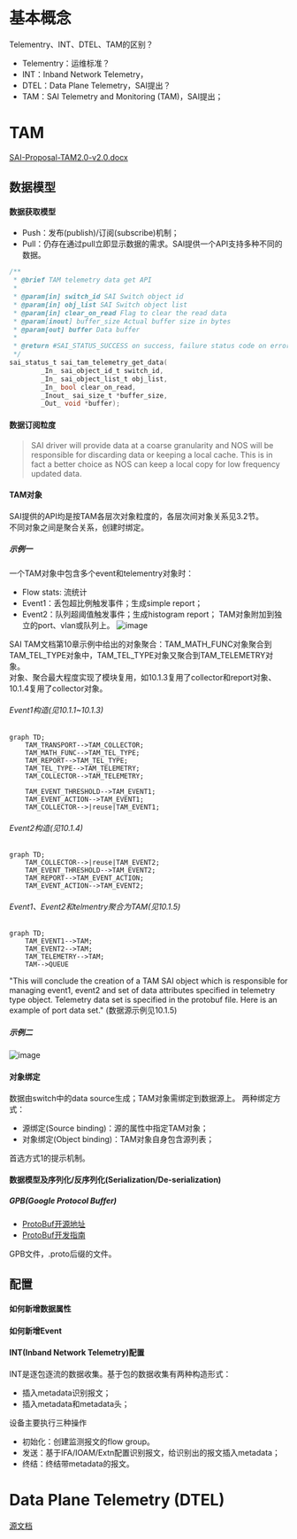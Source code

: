 # 基本概念

Telementry、INT、DTEL、TAM的区别？
- Telementry：运维标准？
- INT：Inband Network Telemetry，
- DTEL：Data Plane Telemetry，SAI提出？
- TAM：SAI Telemetry and Monitoring (TAM)，SAI提出；

# TAM
[SAI-Proposal-TAM2.0-v2.0.docx](https://github.com/opencomputeproject/SAI/tree/master/doc/TAM)

## 数据模型
#### 数据获取模型
- Push：发布(publish)/订阅(subscribe)机制；
- Pull：仍存在通过pull立即显示数据的需求。SAI提供一个API支持多种不同的数据。

```c
/**
 * @brief TAM telemetry data get API
 *
 * @param[in] switch_id SAI Switch object id
 * @param[in] obj_list SAI Switch object list
 * @param[in] clear_on_read Flag to clear the read data
 * @param[inout] buffer_size Actual buffer size in bytes
 * @param[out] buffer Data buffer
 *
 * @return #SAI_STATUS_SUCCESS on success, failure status code on error
 */
sai_status_t sai_tam_telemetry_get_data(
        _In_ sai_object_id_t switch_id,
        _In_ sai_object_list_t obj_list,
        _In_ bool clear_on_read,
        _Inout_ sai_size_t *buffer_size,
        _Out_ void *buffer);
```

#### 数据订阅粒度
> SAI driver will provide data at a coarse granularity and NOS will be responsible for discarding data or keeping a local cache. 
> This is in fact a better choice as NOS can keep a local copy for low frequency updated data.

#### TAM对象
SAI提供的API均是按TAM各层次对象粒度的，各层次间对象关系见3.2节。   
不同对象之间是聚合关系，创建时绑定。 

##### 示例一  
一个TAM对象中包含多个event和telementry对象时：
- Flow stats: 流统计
- Event1：丢包超比例触发事件；生成simple report；
- Event2：队列超阈值触发事件；生成histogram report；
TAM对象附加到独立的port、vlan或队列上。
![image](https://user-images.githubusercontent.com/61963619/159002308-db0cb390-8ebf-4cc6-9495-e1c289aeb66a.png)

SAI TAM文档第10章示例中给出的对象聚合：TAM_MATH_FUNC对象聚合到TAM_TEL_TYPE对象中，TAM_TEL_TYPE对象又聚合到TAM_TELEMETRY对象。  
对象、聚合最大程度实现了模块复用，如10.1.3复用了collector和report对象、10.1.4复用了collector对象。  

###### Event1构造(见10.1.1~10.1.3)
```mermaid
graph TD;
    TAM_TRANSPORT-->TAM_COLLECTOR;
    TAM_MATH_FUNC-->TAM_TEL_TYPE;
    TAM_REPORT-->TAM_TEL_TYPE;
    TAM_TEL_TYPE-->TAM_TELEMETRY;
    TAM_COLLECTOR-->TAM_TELEMETRY;
 
    TAM_EVENT_THRESHOLD-->TAM_EVENT1;
    TAM_EVENT_ACTION-->TAM_EVENT1;
    TAM_COLLECTOR-->|reuse|TAM_EVENT1;
```

###### Event2构造(见10.1.4)
```mermaid
graph TD;
    TAM_COLLECTOR-->|reuse|TAM_EVENT2;
    TAM_EVENT_THRESHOLD-->TAM_EVENT2;
    TAM_REPORT-->TAM_EVENT_ACTION;
    TAM_EVENT_ACTION-->TAM_EVENT2;
```

###### Event1、Event2和telmentry聚合为TAM(见10.1.5)
```mermaid
graph TD;
    TAM_EVENT1-->TAM;
    TAM_EVENT2-->TAM;
    TAM_TELEMETRY-->TAM;
    TAM-->QUEUE
```

"This will conclude the creation of a TAM SAI object which is responsible for managing event1, event2 and set of data attributes specified in telemetry type object. Telemetry data set is specified in the protobuf file. Here is an example of port data set." (数据源示例见10.1.5)

##### 示例二
![image](https://user-images.githubusercontent.com/61963619/159005650-52f7d71a-000d-4bef-9d02-d7bbfb02d775.png)


#### 对象绑定
数据由switch中的data source生成；TAM对象需绑定到数据源上。
两种绑定方式：
- 源绑定(Source binding)：源的属性中指定TAM对象；
- 对象绑定(Object binding)：TAM对象自身包含源列表；  

首选方式1的提示机制。

#### 数据模型及序列化/反序列化(Serialization/De-serialization)
##### GPB(Google Protocol Buffer)
- [ProtoBuf开源地址](https://github.com/protocolbuffers/protobuf/releases)
- [ProtoBuf开发指南](https://developers.google.com/protocol-buffers/docs/proto)

GPB文件，.proto后缀的文件。  

## 配置
#### 如何新增数据属性

#### 如何新增Event

#### INT(Inband Network Telemetry)配置
INT是逐包逐流的数据收集。基于包的数据收集有两种构造形式：
- 插入metadata识别报文；
- 插入metadata和metadata头；

设备主要执行三种操作
- 初始化：创建监测报文的flow group。
- 发送：基于IFA/IOAM/Extn配置识别报文，给识别出的报文插入metadata；
- 终结：终结带metadata的报文。


# Data Plane Telemetry (DTEL)
[源文档](https://github.com/opencomputeproject/SAI/blob/master/doc/DTEL/SAI-Proposal-Data-Plane-Telemetry.md)

